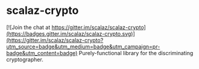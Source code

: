 # scalaz-crypto

[![Join the chat at https://gitter.im/scalaz/scalaz-crypto](https://badges.gitter.im/scalaz/scalaz-crypto.svg)](https://gitter.im/scalaz/scalaz-crypto?utm_source=badge&utm_medium=badge&utm_campaign=pr-badge&utm_content=badge)
Purely-functional library for the discriminating cryptographer.

